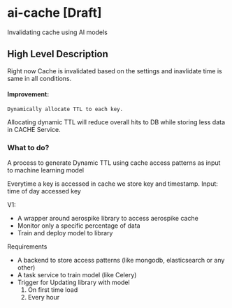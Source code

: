 # ai-cache [Draft]
Invalidating cache using AI models


## High Level Description
Right now Cache is invalidated based on the settings and inavlidate time is same in all conditions.

#### Improvement:
    Dynamically allocate TTL to each key. 
Allocating dynamic TTL will reduce overall hits to DB while storing less data in CACHE Service.


### What to do?
A process to generate Dynamic TTL using cache access patterns as input to machine learning model

 
Everytime a key is accessed in cache we store key and timestamp. 
Input:
  time of day
  accessed key
  

V1:
* A wrapper around aerospike library to access aerospike cache 
* Monitor only a specific percentage of data
* Train and deploy model to library

Requirements
* A backend to store access patterns (like mongodb, elasticsearch or any other)
* A task service to train model (like Celery)
* Trigger for Updating library with model 
   1. On first time load
   2. Every hour
